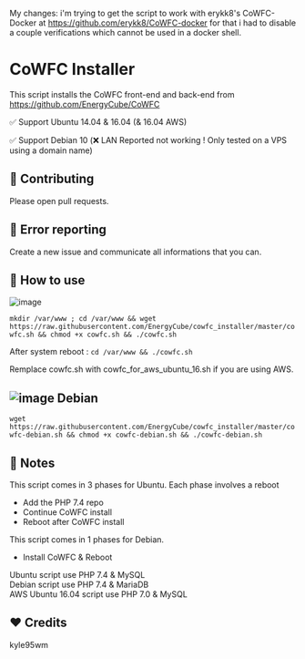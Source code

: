 My changes:
i'm trying to get the script to work with erykk8's CoWFC-Docker at https://github.com/erykk8/CoWFC-docker
for that i had to disable a couple verifications which cannot be used in a docker shell.

CoWFC Installer
======
This script installs the CoWFC front-end and back-end from https://github.com/EnergyCube/CoWFC

✅ Support Ubuntu 14.04 & 16.04 (& 16.04 AWS)

✅ Support Debian 10 (❌ LAN Reported not working ! Only tested on a VPS using a domain name)

🔨 Contributing
-------

Please open pull requests.

🔧 Error reporting
-------

Create a new issue and communicate all informations that you can.

📝 How to use
-------

![image](https://upload.wikimedia.org/wikipedia/commons/thumb/9/9d/Ubuntu_logo.svg/100px-Ubuntu_logo.svg.png)

`mkdir /var/www ; cd /var/www && wget https://raw.githubusercontent.com/EnergyCube/cowfc_installer/master/cowfc.sh && chmod +x cowfc.sh && ./cowfc.sh`

After system reboot : `cd /var/www && ./cowfc.sh`

Remplace cowfc.sh with cowfc_for_aws_ubuntu_16.sh if you are using AWS.

![image](https://www.debian.org/logos/openlogo-nd-25.png) Debian
----

`wget https://raw.githubusercontent.com/EnergyCube/cowfc_installer/master/cowfc-debian.sh && chmod +x cowfc-debian.sh && ./cowfc-debian.sh`

📖 Notes
-------

This script comes in 3 phases for Ubuntu. Each phase involves a reboot
-	Add the PHP 7.4 repo
-	Continue CoWFC install
-	Reboot after CoWFC install

This script comes in 1 phases for Debian.
-	Install CoWFC & Reboot

Ubuntu script use PHP 7.4 & MySQL\
Debian script use PHP 7.4 & MariaDB\
AWS Ubuntu 16.04 script use PHP 7.0 & MySQL

❤️ Credits
-------
kyle95wm
